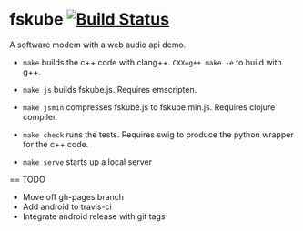 fskube [![Build Status](https://travis-ci.org/jfly/fskube.svg?branch=gh-pages)](https://travis-ci.org/jfly/fskube)
======

A software modem with a web audio api demo.

* `make` builds the c++ code with clang++. `CXX=g++ make -e` to build with g++.
* `make js` builds fskube.js. Requires emscripten.
* `make jsmin` compresses fskube.js to fskube.min.js. Requires clojure compiler.
* `make check` runs the tests. Requires swig to produce the python wrapper for the c++ code.

* `make serve` starts up a local server

== TODO

* Move off gh-pages branch
* Add android to travis-ci
* Integrate android release with git tags
